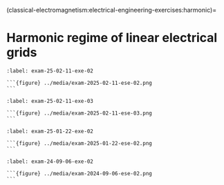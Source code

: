 (classical-electromagnetism:electrical-engineering-exercises:harmonic)=
# Harmonic regime of linear electrical grids

````{exercise} Exam 2025-02-11, Exercise 2.
:label: exam-25-02-11-exe-02

```{figure} ../media/exam-2025-02-11-ese-02.png
```

````


````{exercise} Exam 2025-02-11, Exercise 3.
:label: exam-25-02-11-exe-03

```{figure} ../media/exam-2025-02-11-ese-03.png
```

````


````{exercise} Exam 2025-01-22, Exercise 2.
:label: exam-25-01-22-exe-02

```{figure} ../media/exam-2025-01-22-ese-02.png
```

````


````{exercise} Exam 2024-09-06, Exercise 2.
:label: exam-24-09-06-exe-02

```{figure} ../media/exam-2024-09-06-ese-02.png
```

````

